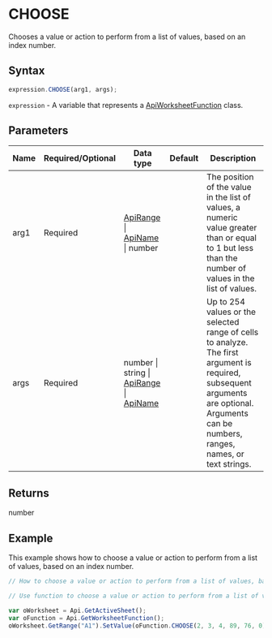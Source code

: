 # CHOOSE

Chooses a value or action to perform from a list of values, based on an index number.

## Syntax

```javascript
expression.CHOOSE(arg1, args);
```

`expression` - A variable that represents a [ApiWorksheetFunction](../ApiWorksheetFunction.md) class.

## Parameters

| **Name** | **Required/Optional** | **Data type** | **Default** | **Description** |
| ------------- | ------------- | ------------- | ------------- | ------------- |
| arg1 | Required | [ApiRange](../../ApiRange/ApiRange.md) \| [ApiName](../../ApiName/ApiName.md) \| number |  | The position of the value in the list of values, a numeric value greater than or equal to 1 but less than the number of values in the list of values. |
| args | Required | number \| string \| [ApiRange](../../ApiRange/ApiRange.md) \| [ApiName](../../ApiName/ApiName.md) |  | Up to 254 values or the selected range of cells to analyze. The first argument is required, subsequent arguments are optional. Arguments can be numbers, ranges, names, or text strings. |

## Returns

number

## Example

This example shows how to choose a value or action to perform from a list of values, based on an index number.

```javascript editor-xlsx
// How to choose a value or action to perform from a list of values, based on an index number.

// Use function to choose a value or action to perform from a list of values, based on an index number.

var oWorksheet = Api.GetActiveSheet();
var oFunction = Api.GetWorksheetFunction();
oWorksheet.GetRange("A1").SetValue(oFunction.CHOOSE(2, 3, 4, 89, 76, 0));
```
